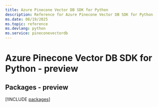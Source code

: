 ```yaml
---
title: Azure Pinecone Vector DB SDK for Python
description: Reference for Azure Pinecone Vector DB SDK for Python
ms.date: 08/19/2025
ms.topic: reference
ms.devlang: python
ms.service: pineconevectordb
---
```

# Azure Pinecone Vector DB SDK for Python - preview
## Packages - preview
[!INCLUDE [packages](pinecone-vector-db-index.md)]